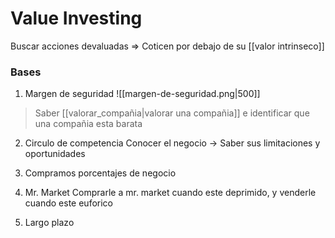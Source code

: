 # Value Investing

Buscar acciones devaluadas => Coticen por debajo de su [[valor intrinseco]]


### Bases
1. Margen de seguridad
![[margen-de-seguridad.png|500]]
> Saber [[valorar_compañia|valorar una compañia]] e identificar que una compañia esta barata

2. Circulo de competencia
	Conocer el negocio -> Saber sus limitaciones y oportunidades

3. Compramos porcentajes de negocio

4. Mr. Market
	Comprarle a mr. market cuando este deprimido, y venderle cuando este euforico

5. Largo plazo
	

